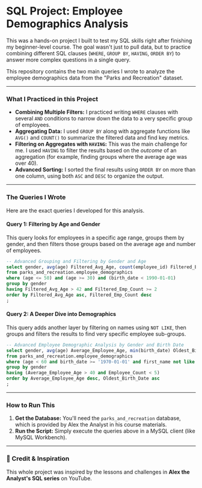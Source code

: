 # SQL Project: Employee Demographics Analysis

This was a hands-on project I built to test my SQL skills right after finishing my beginner-level course. The goal wasn't just to pull data, but to practice combining different SQL clauses (`WHERE`, `GROUP BY`, `HAVING`, `ORDER BY`) to answer more complex questions in a single query.

This repository contains the two main queries I wrote to analyze the employee demographics data from the "Parks and Recreation" dataset.

---

### What I Practiced in this Project

* **Combining Multiple Filters:** I practiced writing `WHERE` clauses with several `AND` conditions to narrow down the data to a very specific group of employees.
* **Aggregating Data:** I used `GROUP BY` along with aggregate functions like `AVG()` and `COUNT()` to summarize the filtered data and find key metrics.
* **Filtering on Aggregates with `HAVING`:** This was the main challenge for me. I used `HAVING` to filter the results based on the *outcome* of an aggregation (for example, finding groups where the average age was over 40).
* **Advanced Sorting:** I sorted the final results using `ORDER BY` on more than one column, using both `ASC` and `DESC` to organize the output.

---

### The Queries I Wrote

Here are the exact queries I developed for this analysis.

#### Query 1: Filtering by Age and Gender
This query looks for employees in a specific age range, groups them by gender, and then filters those groups based on the average age and number of employees.

```sql
-- Advanced Grouping and Filtering by Gender and Age
select gender, avg(age) Filtered_Avg_Age, count(employee_id) Filtered_Emp_Count
from parks_and_recreation.employee_demographics
where (age <= 50) and (age >= 30) and (birth_date < 1990-01-01)
group by gender
having Filtered_Avg_Age > 42 and Filtered_Emp_Count >= 2
order by Filtered_Avg_Age asc, Filtered_Emp_Count desc
;
```

#### Query 2: A Deeper Dive into Demographics
This query adds another layer by filtering on names using `NOT LIKE`, then groups and filters the results to find very specific employee sub-groups.

```sql
-- Advanced Employee Demographic Analysis by Gender and Birth Date
select gender, avg(age) Average_Employee_Age, min(birth_date) Oldest_Birth_Date, count(employee_id) Employee_Count
from parks_and_recreation.employee_demographics
where (age < 60 and birth_date >= '1970-01-01' and first_name not like '%a%')
group by gender
having (Average_Employee_Age > 40 and Employee_Count < 5)
order by Average_Employee_Age desc, Oldest_Birth_Date asc
;
```

---

### How to Run This

1.  **Get the Database:** You'll need the `parks_and_recreation` database, which is provided by Alex the Analyst in his course materials.
2.  **Run the Script:** Simply execute the queries above in a MySQL client (like MySQL Workbench).

---

### 🔗 Credit & Inspiration

This whole project was inspired by the lessons and challenges in **Alex the Analyst's SQL series** on YouTube.
